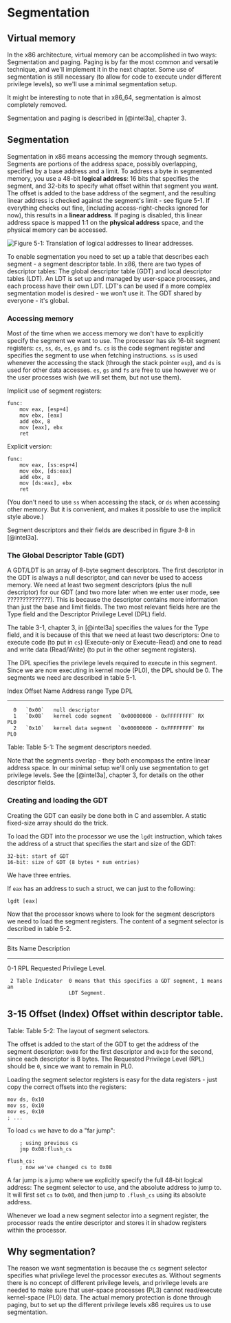 # Segmentation

## Virtual memory

In the x86 architecture, virtual memory can be accomplished in two ways:
Segmentation and paging. Paging is by far the most common and versatile
technique, and we'll implement it in the next chapter. Some use of segmentation
is still necessary (to allow for code to execute under different privilege
levels), so we'll use a minimal segmentation setup.

It might be interesting to note that in x86\_64, segmentation is almost
completely removed.

Segmentation and paging is described in [@intel3a], chapter 3.

## Segmentation

Segmentation in x86 means accessing the memory through segments. Segments are
portions of the address space, possibly overlapping, specified by a base
address and a limit. To address a byte in segmented memory, you use a 48-bit
**logical address**: 16 bits that specifies the segment, and 32-bits to specify
what offset within that segment you want. The offset is added to the base
address of the segment, and the resulting linear address is checked against the
segment's limit - see figure 5-1. If everything checks out fine, (including
access-right-checks ignored for now), this results in a **linear address**. If
paging is disabled, this linear address space is mapped 1:1 on the **physical
address** space, and the physical memory can be accessed.

![Figure 5-1: Translation of logical addresses to linear addresses.
](images/intel_3_5_logical_to_linear.png)

To enable segmentation you need to set up a table that describes each segment -
a segment descriptor table. In x86, there are two types of descriptor tables:
The global descriptor table (GDT) and local descriptor tables (LDT). An LDT is
set up and managed by user-space processes, and each process have their own LDT.
LDT's can be used if a more complex segmentation model is desired - we won't
use it. The GDT shared by everyone - it's global.

### Accessing memory

Most of the time when we access memory we don't have to explicitly specify the
segment we want to use. The processor has six 16-bit segment registers: `cs`,
`ss`, `ds`, `es`, `gs` and  `fs`. `cs` is the code segment register and
specifies the segment to use when fetching instructions. `ss` is used whenever
the accessing the stack (through the stack pointer `esp`), and `ds` is used for
other data accesses. `es`, `gs` and `fs` are free to use however we or the user
processes wish (we will set them, but not use them).

Implicit use of segment registers:

    func:
        mov eax, [esp+4]
        mov ebx, [eax]
        add ebx, 8
        mov [eax], ebx
        ret

Explicit version:

    func:
        mov eax, [ss:esp+4]
        mov ebx, [ds:eax]
        add ebx, 8
        mov [ds:eax], ebx
        ret

(You don't need to use `ss` when accessing the stack, or `ds` when accessing
other memory. But it is convenient, and makes it possible to use the implicit
style above.)

Segment descriptors and their fields are described in figure 3-8 in [@intel3a].

### The Global Descriptor Table (GDT)

A GDT/LDT is an array of 8-byte segment descriptors. The first descriptor in
the GDT is always a null descriptor, and can never be used to access memory. We
need at least two segment descriptors (plus the null descriptor) for our GDT
(and two more later when we enter user mode, see ??????????????). This is
because the descriptor contains more information than just the base and limit
fields. The two most relevant fields here are the Type field and the Descriptor
Privilege Level (DPL) field.

The table 3-1, chapter 3, in [@intel3a] specifies the values for the Type field,
and it is because of this that we need at least two descriptors: One to execute
code (to put in `cs`) (Execute-only or Execute-Read) and one to read and write
data (Read/Write) (to put in the other segment registers).

The DPL specifies the privilege levels required to execute in this segment.
Since we are now executing in kernel mode (PL0), the DPL should be 0. The
segments we need are described in table 5-1.

  Index   Offset   Name                 Address range             Type   DPL
-------  -------   -------------------  ------------------------- -----  ----
      0   `0x00`   null descriptor
      1   `0x08`   kernel code segment  `0x00000000 - 0xFFFFFFFF` RX     PL0
      2   `0x10`   kernel data segment  `0x00000000 - 0xFFFFFFFF` RW     PL0

Table: Table 5-1: The segment descriptors needed.

Note that the segments overlap - they both encompass the entire linear address
space. In our minimal setup we'll only use segmentation to get privilege levels.
See the [@intel3a], chapter 3, for details on the other descriptor fields.

### Creating and loading the GDT

Creating the GDT can easily be done both in C and assembler. A static
fixed-size array should do the trick.

To load the GDT into the processor we use the `lgdt` instruction, which takes
the address of a struct that specifies the start and size of the GDT:

    32-bit: start of GDT
    16-bit: size of GDT (8 bytes * num entries)

We have three entries.

If `eax` has an address to such a struct, we can just to the following:

    lgdt [eax]

Now that the processor knows where to look for the segment descriptors we need
to load the segment registers. The content of a segment selector is described
in table 5-2.

-------------------------------------------------------------------------------
  Bits Name             Description
------ ---------------- -------------------------------------------------------
   0-1 RPL              Requested Privilege Level.

     2 Table Indicator  0 means that this specifies a GDT segment, 1 means an
                        LDT Segment.

  3-15 Offset (Index)   Offset within descriptor table.
-------------------------------------------------------------------------------

Table: Table 5-2: The layout of segment selectors.

The offset is added to the start of the GDT to get the address of the segment
descriptor: `0x08` for the first descriptor and `0x10` for the second, since
each descriptor is 8 bytes. The Requested Privilege Level (RPL) should be `0`,
since we want to remain in PL0.

Loading the segment selector registers is easy for the data registers - just
copy the correct offsets into the registers:

    mov ds, 0x10
    mov ss, 0x10
    mov es, 0x10
    ; ...

To load `cs` we have to do a "far jump":

        ; using previous cs
        jmp 0x08:flush_cs

    flush_cs:
        ; now we've changed cs to 0x08

A far jump is a jump where we explicitly specify the full 48-bit logical
address: The segment selector to use, and the absolute address to jump to. It
will first set `cs` to `0x08`, and then jump to `.flush_cs` using its absolute
address.

Whenever we load a new segment selector into a segment register, the processor
reads the entire descriptor and stores it in shadow registers within the
processor.

## Why segmentation?

The reason we want segmentation is because the `cs` segment selector specifies
what privilege level the processor executes as. Without segments there is no
concept of different privilege levels, and privilege levels are needed to make
sure that user-space processes (PL3) cannot read/execute kernel-space (PL0)
data. The actual memory protection is done through paging, but to set up the
different privilege levels x86 requires us to use segmentation.
